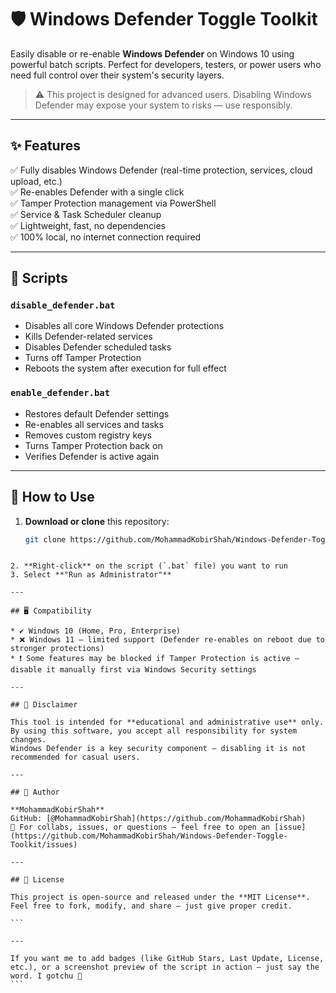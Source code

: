 
# 🛡️ Windows Defender Toggle Toolkit

Easily disable or re-enable **Windows Defender** on Windows 10 using powerful batch scripts. Perfect for developers, testers, or power users who need full control over their system's security layers.

> ⚠️ This project is designed for advanced users. Disabling Windows Defender may expose your system to risks — use responsibly.

---

## ✨ Features

✅ Fully disables Windows Defender (real-time protection, services, cloud upload, etc.)  
✅ Re-enables Defender with a single click  
✅ Tamper Protection management via PowerShell  
✅ Service & Task Scheduler cleanup  
✅ Lightweight, fast, no dependencies  
✅ 100% local, no internet connection required

---

## 🧰 Scripts

### `disable_defender.bat`

- Disables all core Windows Defender protections  
- Kills Defender-related services  
- Disables Defender scheduled tasks  
- Turns off Tamper Protection  
- Reboots the system after execution for full effect

### `enable_defender.bat`

- Restores default Defender settings  
- Re-enables all services and tasks  
- Removes custom registry keys  
- Turns Tamper Protection back on  
- Verifies Defender is active again

---

## 🚀 How to Use

1. **Download or clone** this repository:
   ```bash
   git clone https://github.com/MohammadKobirShah/Windows-Defender-Toggle-Toolkit.git
````

2. **Right-click** on the script (`.bat` file) you want to run
3. Select **"Run as Administrator"**

---

## 🖥️ Compatibility

* ✔️ Windows 10 (Home, Pro, Enterprise)
* ❌ Windows 11 — limited support (Defender re-enables on reboot due to stronger protections)
* ❗ Some features may be blocked if Tamper Protection is active — disable it manually first via Windows Security settings

---

## 🔐 Disclaimer

This tool is intended for **educational and administrative use** only.
By using this software, you accept all responsibility for system changes.
Windows Defender is a key security component — disabling it is not recommended for casual users.

---

## 👤 Author

**MohammadKobirShah**
GitHub: [@MohammadKobirShah](https://github.com/MohammadKobirShah)
📧 For collabs, issues, or questions — feel free to open an [issue](https://github.com/MohammadKobirShah/Windows-Defender-Toggle-Toolkit/issues)

---

## 💬 License

This project is open-source and released under the **MIT License**.
Feel free to fork, modify, and share — just give proper credit.

```

---

If you want me to add badges (like GitHub Stars, Last Update, License, etc.), or a screenshot preview of the script in action — just say the word. I gotchu 💯
```
